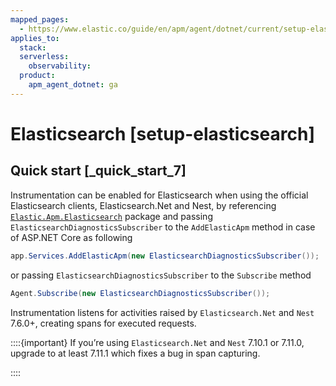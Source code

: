 ```yaml
---
mapped_pages:
  - https://www.elastic.co/guide/en/apm/agent/dotnet/current/setup-elasticsearch.html
applies_to:
  stack:
  serverless:
    observability:
  product:
    apm_agent_dotnet: ga
---
```


# Elasticsearch [setup-elasticsearch]


## Quick start [_quick_start_7]

Instrumentation can be enabled for Elasticsearch when using the official Elasticsearch clients, Elasticsearch.Net and Nest, by referencing [`Elastic.Apm.Elasticsearch`](https://www.nuget.org/packages/Elastic.Apm.Elasticsearch) package and passing `ElasticsearchDiagnosticsSubscriber` to the `AddElasticApm` method in case of ASP.NET Core as following

```csharp
app.Services.AddElasticApm(new ElasticsearchDiagnosticsSubscriber());
```

or passing `ElasticsearchDiagnosticsSubscriber` to the `Subscribe` method

```csharp
Agent.Subscribe(new ElasticsearchDiagnosticsSubscriber());
```

Instrumentation listens for activities raised by `Elasticsearch.Net` and `Nest` 7.6.0+, creating spans for executed requests.

::::{important}
If you’re using `Elasticsearch.Net` and `Nest` 7.10.1 or 7.11.0, upgrade to at least 7.11.1 which fixes a bug in span capturing.

::::


